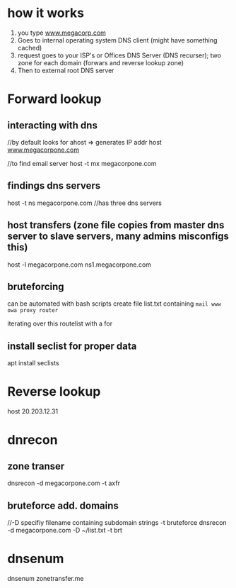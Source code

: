 # how it works

1) you type www.megacorp.com
2) Goes to internal operating system DNS client (might have something cached)
2) request goes to your ISP's or Offices DNS Server (DNS recurser); two zone for each domain (forwars and reverse lookup zone)
3) Then to external root DNS server

# Forward lookup
## interacting with dns

//by default looks for ahost => generates IP addr
host www.megacorpone.com

//to find email server
host -t mx megacorpone.com

## findings dns servers
host -t ns megacorpone.com
//has three dns servers

## host transfers (zone file copies from master dns server to slave servers, many admins misconfigs this)
host -l megacorpone.com ns1.megacorpone.com

## bruteforcing 
can be automated with bash scripts
create file list.txt containing
``
mail
www
owa
proxy
router
``

iterating over this routelist with a for

## install seclist for proper data
apt install seclists

# Reverse lookup
host 20.203.12.31

# dnrecon

## zone transer
dnsrecon -d megacorpone.com -t axfr

## bruteforce add. domains

//-D specifiy filename containing subdomain strings -t bruteforce
dnsrecon -d megacorpone.com -D ~/list.txt -t brt

# dnsenum
dnsenum zonetransfer.me